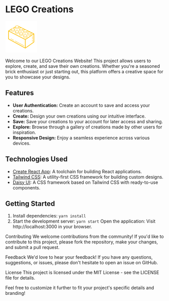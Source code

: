 # LEGO Creations

![LEGO Creations Logo](src/helpers/legobrick.png)

Welcome to our LEGO Creations Website! This project allows users to explore, create, and save their own creations. Whether you're a seasoned brick enthusiast or just starting out, this platform offers a creative space for you to showcase your designs.

## Features

- **User Authentication:** Create an account to save and access your creations.
- **Create:** Design your own creations using our intuitive interface.
- **Save:** Save your creations to your account for later access and sharing.
- **Explore:** Browse through a gallery of creations made by other users for inspiration.
- **Responsive Design:** Enjoy a seamless experience across various devices.

## Technologies Used

- [Create React App](https://create-react-app.dev/): A toolchain for building React applications.
- [Tailwind CSS](https://tailwindcss.com/): A utility-first CSS framework for building custom designs.
- [Daisy UI](https://daisyui.com/): A CSS framework based on Tailwind CSS with ready-to-use components.

## Getting Started

1. Install dependencies:
   `yarn install`
2. Start the development server:
   `yarn start`
   Open the application:
   Visit http://localhost:3000 in your browser.

Contributing
We welcome contributions from the community! If you'd like to contribute to this project, please fork the repository, make your changes, and submit a pull request.

Feedback
We'd love to hear your feedback! If you have any questions, suggestions, or issues, please don't hesitate to open an issue on GitHub.

License
This project is licensed under the MIT License - see the LICENSE file for details.

Feel free to customize it further to fit your project's specific details and branding!
